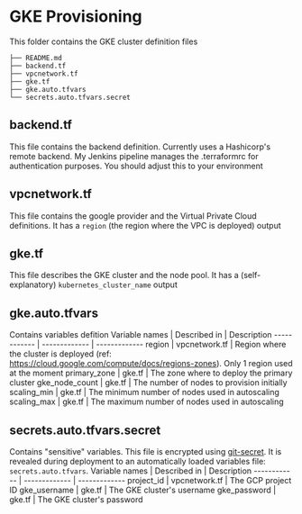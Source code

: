 # GKE Provisioning
This folder contains the GKE cluster definition files
```
├── README.md
├── backend.tf
├── vpcnetwork.tf
├── gke.tf
├── gke.auto.tfvars 
└── secrets.auto.tfvars.secret
```

## backend&#46;tf
This file contains the backend definition. Currently uses a Hashicorp's remote backend. My Jenkins pipeline manages the .terraformrc for authentication purposes. You should adjust this to your environment

## vpcnetwork&#46;tf
This file contains the google provider and the Virtual Private Cloud definitions.
It has a `region` (the region where the VPC is deployed) output

## gke&#46;tf
This file describes the GKE cluster and the node pool.
It has a (self-explanatory) `kubernetes_cluster_name` output

## gke.auto.tfvars
Contains variables defition
Variable names | Described in | Description
------------ | ------------- | -------------
region | vpcnetwork&#46;tf | Region where the cluster is deployed (ref: https://cloud.google.com/compute/docs/regions-zones). Only 1 region used at the moment
primary_zone | gke&#46;tf | The zone where to deploy the primary cluster
gke_node_count | gke&#46;tf | The number of nodes to provision initially
scaling_min | gke&#46;tf | The minimum number of nodes used in autoscaling
scaling_max | gke&#46;tf | The maximum number of nodes used in autoscaling

## secrets.auto.tfvars.secret
Contains "sensitive" variables. This file is encrypted using [git-secret](https://git-secret.io/). It is revealed during deployment to an automatically loaded variables file: `secrets.auto.tfvars`.
Variable names | Described in | Description
------------ | ------------- | -------------
project_id | vpcnetwork&#46;tf | The GCP project ID
gke_username | gke&#46;tf | The GKE cluster's username
gke_password | gke&#46;tf | The GKE cluster's password